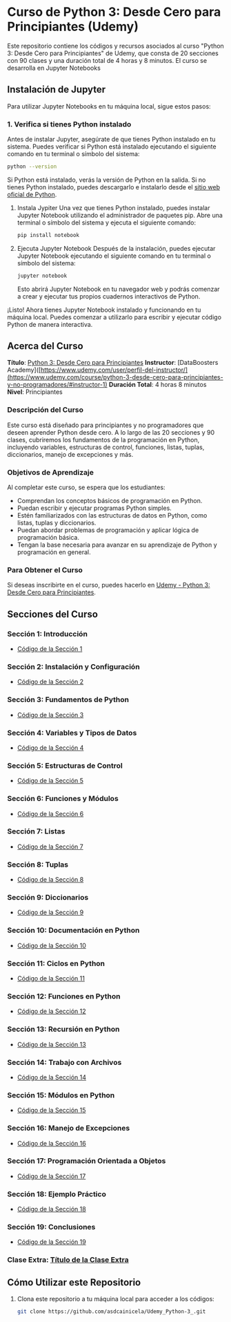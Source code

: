 
# Curso de Python 3: Desde Cero para Principiantes (Udemy)

Este repositorio contiene los códigos y recursos asociados al curso "Python 3: Desde Cero para Principiantes" de Udemy, que consta de 20 secciones con 90 clases y una duración total de 4 horas y 8 minutos.
El curso se desarrolla en Jupyter Notebooks

## Instalación de Jupyter

Para utilizar Jupyter Notebooks en tu máquina local, sigue estos pasos:

### 1. Verifica si tienes Python instalado

Antes de instalar Jupyter, asegúrate de que tienes Python instalado en tu sistema. Puedes verificar si Python está instalado ejecutando el siguiente comando en tu terminal o símbolo del sistema:

```bash
python --version
```
Si Python está instalado, verás la versión de Python en la salida. Si no tienes Python instalado, puedes descargarlo e instalarlo desde el [sitio web oficial de Python](https://www.python.org/downloads/).
1. Instala Jypiter
   Una vez que tienes Python instalado, puedes instalar Jupyter Notebook utilizando el administrador de paquetes pip. Abre una terminal o símbolo del sistema y ejecuta el siguiente comando:
   ```bash
   pip install notebook
   ```
3. Ejecuta Jupyter Notebook
   Después de la instalación, puedes ejecutar Jupyter Notebook ejecutando el siguiente comando en tu terminal o símbolo del sistema:
   ```bash
   jupyter notebook
   ```
   Esto abrirá Jupyter Notebook en tu navegador web y podrás comenzar a crear y ejecutar tus propios cuadernos interactivos de Python.

¡Listo! Ahora tienes Jupyter Notebook instalado y funcionando en tu máquina local. Puedes comenzar a utilizarlo para escribir y ejecutar código Python de manera interactiva.

## Acerca del Curso

**Título**: [Python 3: Desde Cero para Principiantes](https://www.udemy.com/course/python-3-desde-cero-para-principiantes-y-no-programadores/)
**Instructor**: [DataBoosters Academy]([https://www.udemy.com/user/perfil-del-instructor/](https://www.udemy.com/course/python-3-desde-cero-para-principiantes-y-no-programadores/#instructor-1)
**Duración Total**: 4 horas 8 minutos
**Nivel**: Principiantes

### Descripción del Curso

Este curso está diseñado para principiantes y no programadores que deseen aprender Python desde cero. A lo largo de las 20 secciones y 90 clases, cubriremos los fundamentos de la programación en Python, incluyendo variables, estructuras de control, funciones, listas, tuplas, diccionarios, manejo de excepciones y más.

### Objetivos de Aprendizaje

Al completar este curso, se espera que los estudiantes:

- Comprendan los conceptos básicos de programación en Python.
- Puedan escribir y ejecutar programas Python simples.
- Estén familiarizados con las estructuras de datos en Python, como listas, tuplas y diccionarios.
- Puedan abordar problemas de programación y aplicar lógica de programación básica.
- Tengan la base necesaria para avanzar en su aprendizaje de Python y programación en general.

### Para Obtener el Curso

Si deseas inscribirte en el curso, puedes hacerlo en [Udemy - Python 3: Desde Cero para Principiantes](https://www.udemy.com/course/python-3-desde-cero-para-principiantes-y-no-programadores/).

## Secciones del Curso
### Sección 1: Introducción
- [Código de la Sección 1](seccion1/)

### Sección 2: Instalación y Configuración
- [Código de la Sección 2](seccion2/)

### Sección 3: Fundamentos de Python
- [Código de la Sección 3](seccion3/)

### Sección 4: Variables y Tipos de Datos
- [Código de la Sección 4](seccion4/)

### Sección 5: Estructuras de Control
- [Código de la Sección 5](seccion5/)

### Sección 6: Funciones y Módulos
- [Código de la Sección 6](seccion6/)

### Sección 7: Listas
- [Código de la Sección 7](seccion7/)

### Sección 8: Tuplas
- [Código de la Sección 8](seccion8/)

### Sección 9: Diccionarios
- [Código de la Sección 9](seccion9/)

### Sección 10: Documentación en Python
- [Código de la Sección 10](seccion10/)

### Sección 11: Ciclos en Python
- [Código de la Sección 11](seccion11/)

### Sección 12: Funciones en Python
- [Código de la Sección 12](seccion12/)

### Sección 13: Recursión en Python
- [Código de la Sección 13](seccion13/)

### Sección 14: Trabajo con Archivos
- [Código de la Sección 14](seccion14/)

### Sección 15: Módulos en Python
- [Código de la Sección 15](seccion15/)

### Sección 16: Manejo de Excepciones
- [Código de la Sección 16](seccion16/)

### Sección 17: Programación Orientada a Objetos
- [Código de la Sección 17](seccion17/)

### Sección 18: Ejemplo Práctico
- [Código de la Sección 18](seccion18/)

### Sección 19: Conclusiones
- [Código de la Sección 19](seccion19/)

### Clase Extra: [Título de la Clase Extra](clase-extra/)


## Cómo Utilizar este Repositorio

1. Clona este repositorio a tu máquina local para acceder a los códigos:

   ```bash
   git clone https://github.com/asdcainicela/Udemy_Python-3_.git
